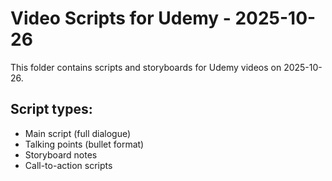 # Video Scripts for Udemy - 2025-10-26

This folder contains scripts and storyboards for Udemy videos on 2025-10-26.

## Script types:
- Main script (full dialogue)
- Talking points (bullet format)
- Storyboard notes
- Call-to-action scripts
